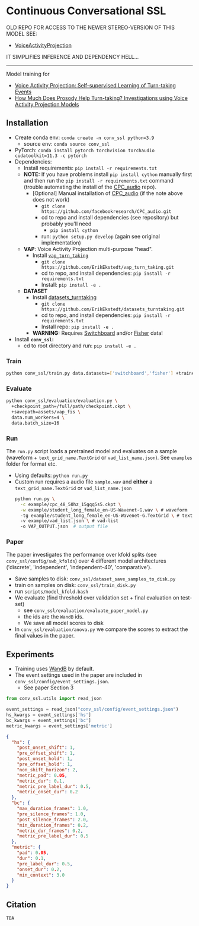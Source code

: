 # Continuous Conversational SSL

OLD REPO FOR ACCESS TO THE NEWER STEREO-VERSION OF THIS MODEL SEE: 

* [VoiceActivityProjection](https://github.com/ErikEkstedt/VoiceActivityProjection)

IT SIMPLIFIES INFERENCE AND DEPENDENCY HELL...


--------------------------------------------------------------------

Model training for 
* [Voice Activity Projection: Self-supervised Learning of Turn-taking Events](https://arxiv.org/abs/2205.09812) 
* [How Much Does Prosody Help Turn-taking? Investigations using Voice Activity Projection Models]()


## Installation

* Create conda env: `conda create -n conv_ssl python=3.9`
  - source env: `conda source conv_ssl`
* PyTorch: `conda install pytorch torchvision torchaudio cudatoolkit=11.3 -c pytorch`
* Dependencies: 
  * Install requirements: `pip install -r requirements.txt`
  * **NOTE:** If you have problems install `pip install cython` manually first and then run the `pip install -r requirements.txt` command (trouble automating the install of the [CPC_audio](https://github.com/facebookresearch/CPC_audio) repo).
    * [Optional] Manual installation of [CPC_audio](https://github.com/facebookresearch/CPC_audio) (if the note above does not work)
      * `git clone https://github.com/facebookresearch/CPC_audio.git`
      * cd to repo and install dependencies (see repository) but probably you'll need
        * `pip install cython`
      * run: `python setup.py develop`  (again see original implementation)
  * **VAP**: Voice Activity Projection multi-purpose "head".
    * Install [`vap_turn_taking`](https://github.com/ErikEkstedt/vap_turn_taking)
      * `git clone https://github.com/ErikEkstedt/vap_turn_taking.git`
      * cd to repo, and install dependencies: `pip install -r requirements.txt`
      * Install: `pip install -e .`
  * **DATASET**
    * Install [datasets_turntaking](https://github.com/ErikEkstedt/datasets_turntaking)
      * `git clone https://github.com/ErikEkstedt/datasets_turntaking.git`
      * cd to repo, and install dependencies: `pip install -r requirements.txt`
      * Install repo: `pip install -e .`
    * **WARNING:** Requires [Switchboard](https://catalog.ldc.upenn.edu/LDC97S62) and/or [Fisher](https://catalog.ldc.upenn.edu/LDC2004S13) data!
* Install **`conv_ssl`:** 
  * cd to root directory and run: `pip install -e .`

### Train

```bash
python conv_ssl/train.py data.datasets=['switchboard','fisher'] +trainer.val_check_interval=0.5 early_stopping.patience=20
```

### Evaluate

```bash
python conv_ssl/evaluation/evaluation.py \
  +checkpoint_path=/full/path/checkpoint.ckpt \
  +savepath=assets/vap_fis \
  data.num_workers=4 \
  data.batch_size=16 
```


### Run

The `run.py` script loads a pretrained model and evaluates on a sample (waveform + `text_grid_name.TextGrid` or `vad_list_name.json`). See `examples` folder for format etc.

* Using defaults: `python run.py`
* Custom run requires a audio file `sample.wav` and **either** a `text_grid_name.TextGrid` or `vad_list_name.json`
  ```bash
  python run.py \
    -c example/cpc_48_50hz_15gqq5s5.ckpt \
    -w example/student_long_female_en-US-Wavenet-G.wav \ # waveform
    -tg example/student_long_female_en-US-Wavenet-G.TextGrid \ # text grid
    -v example/vad_list.json \ # vad-list
    -o VAP_OUTPUT.json  # output file
  ```


### Paper

The paper investigates the performance over kfold splits (see `conv_ssl/config/swb_kfolds`) over 4 different model architectures ('discrete', 'independent', 'independent-40', 'comparative').
* Save samples to disk: `conv_ssl/dataset_save_samples_to_disk.py` 
* train on samples on disk: `conv_ssl/train_disk.py` 
* run `scripts/model_kfold.bash`
* We evaluate (find threshold over validation set + final evaluation on test-set)
  - see `conv_ssl/evaluation/evaluate_paper_model.py`
  - the ids are the `WandB` ids.
  - We save all model scores to disk
* In `conv_ssl/evaluation/anova.py` we compare the scores to extract the final values in the paper.

## Experiments

* Training uses [WandB](https://wandb.ai) by default.
* The event settings used in the paper are included in `conv_ssl/config/event_settings.json`.
  - See paper Section 3

```python
from conv_ssl.utils import read_json

event_settings = read_json("conv_ssl/config/event_settings.json")
hs_kwargs = event_settings['hs']
bc_kwargs = event_settings['bc']
metric_kwargs = event_settings['metric']
```

```json
{
  "hs": {
    "post_onset_shift": 1,
    "pre_offset_shift": 1,
    "post_onset_hold": 1,
    "pre_offset_hold": 1,
    "non_shift_horizon": 2,
    "metric_pad": 0.05,
    "metric_dur": 0.1,
    "metric_pre_label_dur": 0.5,
    "metric_onset_dur": 0.2
  },
  "bc": {
    "max_duration_frames": 1.0,
    "pre_silence_frames": 1.0,
    "post_silence_frames": 2.0,
    "min_duration_frames": 0.2,
    "metric_dur_frames": 0.2,
    "metric_pre_label_dur": 0.5
  },
  "metric": {
    "pad": 0.05,
    "dur": 0.1,
    "pre_label_dur": 0.5,
    "onset_dur": 0.2,
    "min_context": 3.0
  }
}
```


## Citation

```latex
TBA
```
